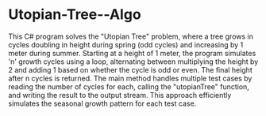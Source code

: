 # Utopian-Tree--Algo

This C# program solves the "Utopian Tree" problem, where a tree grows in cycles doubling in height during spring (odd cycles) and increasing by 1 meter during summer. Starting at a height of 1 meter, the program simulates 'n' growth cycles using a loop, alternating between multiplying the height by 2 and adding 1 based on whether the cycle is odd or even. The final height after n cycles is returned. The main method handles multiple test cases by reading the number of cycles for each, calling the "utopianTree" function, and writing the result to the output stream. This approach efficiently simulates the seasonal growth pattern for each test case.

